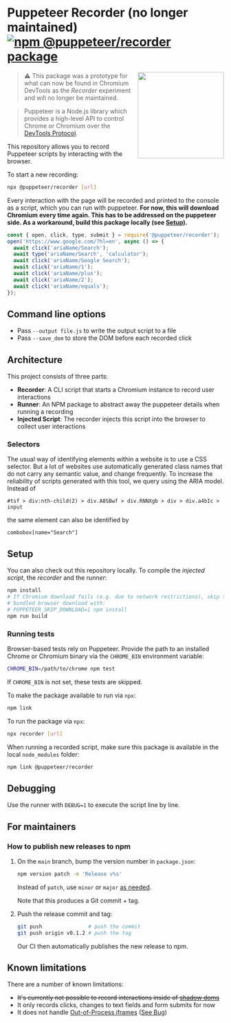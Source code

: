 # Puppeteer Recorder (no longer maintained) [![npm @puppeteer/recorder package](https://img.shields.io/npm/v/@puppeteer/recorder)](https://www.npmjs.com/package/@puppeteer/recorder)

<img src="https://user-images.githubusercontent.com/10379601/29446482-04f7036a-841f-11e7-9872-91d1fc2ea683.png" height="200" align="right">

> :warning: This package was a prototype for what can now be found in Chromium DevTools as the _Recorder_ experiment and will no longer be maintained.

> Puppeteer is a Node.js library which provides a high-level API to control Chrome or Chromium over the [DevTools Protocol](https://chromedevtools.github.io/devtools-protocol/).

This repository allows you to record Puppeteer scripts by interacting with the browser.

To start a new recording:

```bash
npx @puppeteer/recorder [url]
```

Every interaction with the page will be recorded and printed to the console as a script, which you can run with puppeteer.
**For now, this will download Chromium every time again. This has to be addressed on the puppeteer side. As a workaround, build this package locally (see [Setup](#setup)).**

```js
const { open, click, type, submit } = require('@puppeteer/recorder');
open('https://www.google.com/?hl=en', async () => {
  await click('ariaName/Search');
  await type('ariaName/Search', 'calculator');
  await click('ariaName/Google Search');
  await click('ariaName/1');
  await click('ariaName/plus');
  await click('ariaName/2');
  await click('ariaName/equals');
});
```

## Command line options

- Pass `--output file.js` to write the output script to a file
- Pass `--save_dom` to store the DOM before each recorded click

## Architecture

This project consists of three parts:

- **Recorder**: A CLI script that starts a Chromium instance to record user interactions
- **Runner**: An NPM package to abstract away the puppeteer details when running a recording
- **Injected Script**: The recorder injects this script into the browser to collect user interactions

### Selectors

The usual way of identifying elements within a website is to use a CSS selector. But a lot of websites use
automatically generated class names that do not carry any semantic value, and change frequently.
To increase the reliability of scripts generated with this tool, we query using the ARIA model.
Instead of

```
#tsf > div:nth-child(2) > div.A8SBwf > div.RNNXgb > div > div.a4bIc > input
```

the same element can also be identified by

```
combobox[name="Search"]
```

## Setup

You can also check out this repository locally.
To compile the _injected script_, the _recorder_ and the _runner_:

```bash
npm install
# If Chromium download fails (e.g. due to network restrictions), skip the
# bundled browser download with:
# PUPPETEER_SKIP_DOWNLOAD=1 npm install
npm run build
```

### Running tests

Browser-based tests rely on Puppeteer. Provide the path to an installed Chrome or
Chromium binary via the `CHROME_BIN` environment variable:

```bash
CHROME_BIN=/path/to/chrome npm test
```

If `CHROME_BIN` is not set, these tests are skipped.

To make the package available to run via `npx`:

```bash
npm link
```

To run the package via `npx`:

```bash
npx recorder [url]
```

When running a recorded script, make sure this package is available in the local `node_modules` folder:

```bash
npm link @puppeteer/recorder
```

## Debugging

Use the runner with `DEBUG=1` to execute the script line by line.

## For maintainers

### How to publish new releases to npm

1. On the `main` branch, bump the version number in `package.json`:

   ```sh
   npm version patch -m 'Release v%s'
   ```

   Instead of `patch`, use `minor` or `major` [as needed](https://semver.org/).

   Note that this produces a Git commit + tag.

1. Push the release commit and tag:

   ```sh
   git push               # push the commit
   git push origin v0.1.2 # push the tag
   ```

   Our CI then automatically publishes the new release to npm.

## Known limitations

There are a number of known limitations:

- ~~It's currently not possible to record interactions inside of [shadow doms](https://github.com/puppeteer/recorder/issues/4)~~
- It only records clicks, changes to text fields and form submits for now
- It does not handle [Out-of-Process iframes](https://www.chromium.org/developers/design-documents/oop-iframes) ([See Bug](https://github.com/puppeteer/recorder/issues/20))
